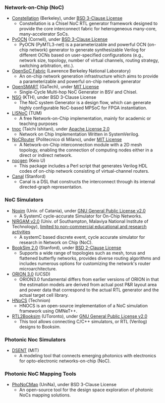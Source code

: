 ### Network-on-Chip (NoC)
+ [Constellation](https://github.com/ucb-bar/constellation) (Berkeley), under [BSD 3-Clause License](https://github.com/ucb-bar/constellation/blob/master/LICENSE)
  - Constellation is a Chisel NoC RTL generator framework designed to provide the core interconnect fabric for heterogeneous many-core, many-accelerator SoCs.
+ [PyOCN](https://github.com/cornell-brg/pymtl3-net) (Cornell), under [BSD 3-Clause License](https://github.com/cornell-brg/pymtl3-net/blob/master/LICENSE)
  - PyOCN (PyMTL3-net) is a parameterizable and powerful OCN (on-chip network) generator to generate synthesizable Verilog for different OCNs based on user-specified configurations (e.g., network size, topology, number of virtual channels, routing strategy, switching arbitration, etc.).
+ [OpenSoC Fabric](https://github.com/LBL-CoDEx/OpenSoCFabric) (Lawrence Berkeley National Laboratory)
  - An on-chip network generation infrastructure which aims to provide a parameterizable and powerful on-chip network generator
+ [OpenSMART](https://github.com/hyoukjun/OpenSMART) (GaTech), under [MIT License](https://github.com/hyoukjun/OpenSMART/blob/master/LICENSE)
  - Single-Cycle Multi-hop NoC Generator in BSV and Chisel.
+ [NSG](https://noctegra.github.io/) (KTH), under BSD 3-Clause License
  - The NoC system Generator is a design flow, which can generate highly configurable NoC-based MPSoC for FPGA instantiation.
+ [LISNoC](https://github.com/TUM-LIS/lisnoc) (TUM)
  - A free Network-on-Chip implementation, mainly for academic or teaching purposes
+ [tnoc](https://github.com/taichi-ishitani/tnoc) (Taichi Ishitani), under [Apache License 2.0](https://github.com/taichi-ishitani/tnoc/blob/master/LICENSE)
  - Network on Chip Implementation Written in SystemVerilog.
+ [NoCRouter](https://github.com/agalimberti/NoCRouter) (Politecnico di Milano), under [MIT License](https://github.com/agalimberti/NoCRouter/blob/master/LICENSE)
  - A Network-on-Chip interconnection module with a 2D mesh topology, enabling the connection of computing nodes either in a direct or indirect network.
+ [nocgen](https://github.com/matutani/nocgen) (Keio U)
  - This package includes a Perl script that generates Verilog HDL codes of on-chip network consisting of virtual-channel routers.
+ [Canal](https://github.com/StanfordAHA/canal) (Stanford)
  - Canal is a DSL that constructs the interconnect through its internal directed-graph representation.

### NoC Simulators
+ [Noxim](https://github.com/davidepatti/noxim) (Univ. of Catania), under [GNU General Public License v2.0](https://github.com/davidepatti/noxim/blob/master/doc/LICENSE.txt)
  - A SystemC cycle-accurate Simulator for On-Chip Networks.
+ [NIRGAM v2.0](http://nirgam.ecs.soton.ac.uk/) (Univ. of Southampton, Malaviya National Institute of Technology), [limited to non-commercial educational and research activities](http://nirgam.ecs.soton.ac.uk/Download.php)
  - A systemC based discrete event, cycle accurate simulator for research in Network on Chip (NoC).
+ [BookSim 2.0](https://github.com/booksim/booksim2) (Stanford), under [BSD 2-Clause License](https://github.com/booksim/booksim2/blob/master/LICENSE.md)
  - Supports a wide range of topologies such as mesh, torus and flattened butterfly networks, provides diverse routing algorithms and includes numerous options for customizing the network's router microarchitecture.
+ [ORION 3.0](https://vlsicad.ucsd.edu/ORION3/) (UCSD)
  - ORION3.0 fundamental differs from earlier versions of ORION in that the estimation models are derived from actual post P&R layout area and power data that correspond to the actual RTL generator and the actual target cell library.
+ [HNoCS](https://github.com/yanivbi/HNOCS) (Technion)
  - HNOCS is an open-source implementation of a NoC simulation framework using OMNeT++.
+ [RTL2Booksim](https://github.com/mohsaied/rtl2booksim) (UToronto), under [GNU General Public License v2.0](https://github.com/mohsaied/rtl2booksim/blob/master/LICENSE)
  - This tool allows connecting C/C++ simulators, or RTL (Verilog) designs to Booksim.

### Photonic Noc Simulators
- [DSENT](https://sites.google.com/site/mitdsent/) (MIT)
  - A modeling tool that connects emerging photonics with electronics for opto-electronic networks-on-chip (NoC).

### Photonic NoC Mapping Tools
- [PhoNoCMap](http://wpage.unina.it/edoardo.fusella/phonocmap/) (UniNa), under BSD 3-Clause License
  - An open-source tool for the design space exploration of photonic NoCs mapping solutions.
